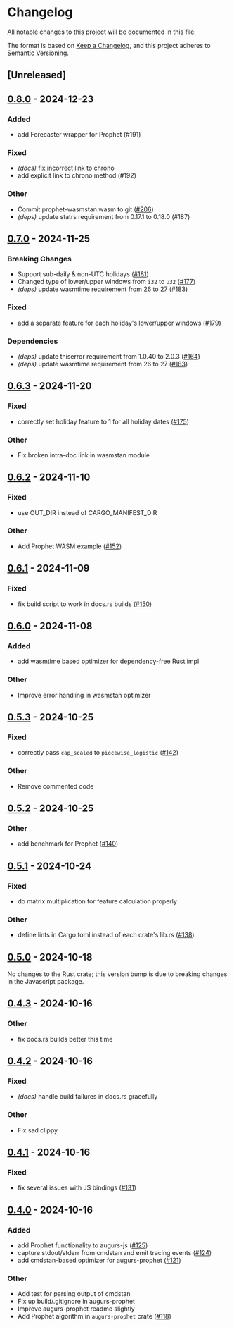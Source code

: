 # Changelog

All notable changes to this project will be documented in this file.

The format is based on [Keep a Changelog](https://keepachangelog.com/en/1.0.0/),
and this project adheres to [Semantic Versioning](https://semver.org/spec/v2.0.0.html).

## [Unreleased]

## [0.8.0](https://github.com/grafana/augurs/compare/augurs-prophet-v0.7.0...augurs-prophet-v0.8.0) - 2024-12-23

### Added

- add Forecaster wrapper for Prophet (#191)

### Fixed

- *(docs)* fix incorrect link to chrono
- add explicit link to chrono method (#192)

### Other

- Commit prophet-wasmstan.wasm to git ([#206](https://github.com/grafana/augurs/pull/206))
- *(deps)* update statrs requirement from 0.17.1 to 0.18.0 (#187)

## [0.7.0](https://github.com/grafana/augurs/compare/augurs-prophet-v0.6.3...augurs-prophet-v0.7.0) - 2024-11-25

### Breaking Changes

- Support sub-daily & non-UTC holidays ([#181](https://github.com/grafana/augurs/pull/181))
- Changed type of lower/upper windows from `i32` to `u32` ([#177](https://github.com/grafana/augurs/pull/177))
- *(deps)* update wasmtime requirement from 26 to 27 ([#183](https://github.com/grafana/augurs/pull/183))

### Fixed

- add a separate feature for each holiday's lower/upper windows ([#179](https://github.com/grafana/augurs/pull/179))

### Dependencies

- *(deps)* update thiserror requirement from 1.0.40 to 2.0.3 ([#164](https://github.com/grafana/augurs/pull/164))
- *(deps)* update wasmtime requirement from 26 to 27 ([#183](https://github.com/grafana/augurs/pull/183))

## [0.6.3](https://github.com/grafana/augurs/compare/augurs-prophet-v0.6.2...augurs-prophet-v0.6.3) - 2024-11-20

### Fixed

- correctly set holiday feature to 1 for all holiday dates ([#175](https://github.com/grafana/augurs/pull/175))

### Other

- Fix broken intra-doc link in wasmstan module

## [0.6.2](https://github.com/grafana/augurs/compare/augurs-prophet-v0.6.1...augurs-prophet-v0.6.2) - 2024-11-10

### Fixed

- use OUT_DIR instead of CARGO_MANIFEST_DIR

### Other

- Add Prophet WASM example ([#152](https://github.com/grafana/augurs/pull/152))

## [0.6.1](https://github.com/grafana/augurs/compare/augurs-prophet-v0.6.0...augurs-prophet-v0.6.1) - 2024-11-09

### Fixed

- fix build script to work in docs.rs builds ([#150](https://github.com/grafana/augurs/pull/150))

## [0.6.0](https://github.com/grafana/augurs/compare/augurs-prophet-v0.5.4...augurs-prophet-v0.6.0) - 2024-11-08

### Added

- add wasmtime based optimizer for dependency-free Rust impl

### Other

- Improve error handling in wasmstan optimizer

## [0.5.3](https://github.com/grafana/augurs/compare/augurs-prophet-v0.5.2...augurs-prophet-v0.5.3) - 2024-10-25

### Fixed

- correctly pass `cap_scaled` to `piecewise_logistic` ([#142](https://github.com/grafana/augurs/pull/142))

### Other

- Remove commented code

## [0.5.2](https://github.com/grafana/augurs/compare/augurs-prophet-v0.5.1...augurs-prophet-v0.5.2) - 2024-10-25

### Other

- add benchmark for Prophet ([#140](https://github.com/grafana/augurs/pull/140))

## [0.5.1](https://github.com/grafana/augurs/compare/augurs-prophet-v0.5.0...augurs-prophet-v0.5.1) - 2024-10-24

### Fixed

- do matrix multiplication for feature calculation properly

### Other

- define lints in Cargo.toml instead of each crate's lib.rs ([#138](https://github.com/grafana/augurs/pull/138))

## [0.5.0](https://github.com/grafana/augurs/compare/augurs-prophet-v0.5.0...augurs-prophet-v0.4.3) - 2024-10-18

No changes to the Rust crate; this version bump is due to breaking changes in the
Javascript package.

## [0.4.3](https://github.com/grafana/augurs/compare/augurs-prophet-v0.4.2...augurs-prophet-v0.4.3) - 2024-10-16

### Other

- fix docs.rs builds better this time

## [0.4.2](https://github.com/grafana/augurs/compare/augurs-prophet-v0.4.1...augurs-prophet-v0.4.2) - 2024-10-16

### Fixed

- *(docs)* handle build failures in docs.rs gracefully

### Other

- Fix sad clippy

## [0.4.1](https://github.com/grafana/augurs/compare/augurs-prophet-v0.4.0...augurs-prophet-v0.4.1) - 2024-10-16

### Fixed

- fix several issues with JS bindings ([#131](https://github.com/grafana/augurs/pull/131))

## [0.4.0](https://github.com/grafana/augurs/compare/augurs-prophet-v0.3.1...augurs-prophet-v0.4.0) - 2024-10-16

### Added

- add Prophet functionality to augurs-js ([#125](https://github.com/grafana/augurs/pull/125))
- capture stdout/stderr from cmdstan and emit tracing events ([#124](https://github.com/grafana/augurs/pull/124))
- add cmdstan-based optimizer for augurs-prophet ([#121](https://github.com/grafana/augurs/pull/121))

### Other

- Add test for parsing output of cmdstan
- Fix up build/.gitignore in augurs-prophet
- Improve augurs-prophet readme slightly
- Add Prophet algorithm in `augurs-prophet` crate ([#118](https://github.com/grafana/augurs/pull/118))
